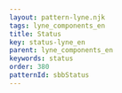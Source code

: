 ```yaml
---
layout: pattern-lyne.njk
tags: lyne_components_en
title: Status
key: status-lyne_en
parent: lyne_components_en
keywords: status
order: 380
patternId: sbbStatus
---
```

